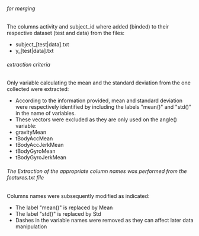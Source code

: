 ###### for merging
The columns activity and subject_id where added (binded) to their respective dataset (test and data) 
from the files:
   - subject_[test|data].txt 
   - y_[test|data].txt  

###### extraction criteria
Only variable calculating the mean and the standard deviation from the one collected were extracted:
-  According to the information provided, mean and standard deviation were respectively identified by including the labels "mean()" and "std()" in the name of variables.
- These vectors were excluded as they are only used on the angle() variable:    
 - gravityMean
 - tBodyAccMean
 - tBodyAccJerkMean
 - tBodyGyroMean
 - tBodyGyroJerkMean


###### The Extraction of the appropriate column names was performed from the features.txt file
Columns names were subsequently modified as indicated:
- The label "mean()" is replaced by Mean
- The label "std()"  is replaced by Std
- Dashes in the variable names were removed as they can affect later data manipulation
